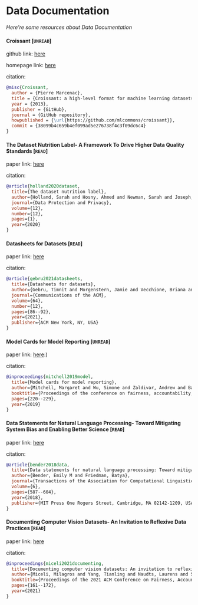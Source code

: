 # Data Documentation
*Here're some resources about Data Documentation*


#### Croissant [`UNREAD`]

github link: [here](https://github.com/mlcommons/croissant)

homepage link: [here](https://mlcommons.org/working-groups/data/datasets/)

citation:
```bibtex
@misc{Croissant,
  author = {Pierre Marcenac},
  title = {Croissant: a high-level format for machine learning datasets that brings together four rich layers},
  year = {2013},
  publisher = {GitHub},
  journal = {GitHub repository},
  howpublished = {\url{https://github.com/mlcommons/croissant}},
  commit = {38099b4c659b4ef099ad5e276738f4c3f09dc6c4}
}
```

#### The Dataset Nutrition Label- A Framework To Drive Higher Data Quality Standards [`READ`]
paper link: [here](https://arxiv.org/pdf/1805.03677.pdf)

citation: 
```bibtex
@article{holland2020dataset,
  title={The dataset nutrition label},
  author={Holland, Sarah and Hosny, Ahmed and Newman, Sarah and Joseph, Joshua and Chmielinski, Kasia},
  journal={Data Protection and Privacy},
  volume={12},
  number={12},
  pages={1},
  year={2020}
}
```

#### Datasheets for Datasets [`READ`]
paper link: [here](https://arxiv.org/pdf/1803.09010.pdf)

citation: 
```bibtex
@article{gebru2021datasheets,
  title={Datasheets for datasets},
  author={Gebru, Timnit and Morgenstern, Jamie and Vecchione, Briana and Vaughan, Jennifer Wortman and Wallach, Hanna and Iii, Hal Daum{\'e} and Crawford, Kate},
  journal={Communications of the ACM},
  volume={64},
  number={12},
  pages={86--92},
  year={2021},
  publisher={ACM New York, NY, USA}
}
```

#### Model Cards for Model Reporting [`UNREAD`]
paper link: [here](https://arxiv.org/pdf/1810.03993.pdf):)

citation: 
```bibtex
@inproceedings{mitchell2019model,
  title={Model cards for model reporting},
  author={Mitchell, Margaret and Wu, Simone and Zaldivar, Andrew and Barnes, Parker and Vasserman, Lucy and Hutchinson, Ben and Spitzer, Elena and Raji, Inioluwa Deborah and Gebru, Timnit},
  booktitle={Proceedings of the conference on fairness, accountability, and transparency},
  pages={220--229},
  year={2019}
}
```


#### Data Statements for Natural Language Processing- Toward Mitigating System Bias and Enabling Better Science [`READ`]
paper link: [here](https://watermark.silverchair.com/tacl_a_00041.pdf?token=AQECAHi208BE49Ooan9kkhW_Ercy7Dm3ZL_9Cf3qfKAc485ysgAAA0kwggNFBgkqhkiG9w0BBwagggM2MIIDMgIBADCCAysGCSqGSIb3DQEHATAeBglghkgBZQMEAS4wEQQMLYHSX699J6aa2s5tAgEQgIIC_Krh_9qItXiv_wMFyujXh3-zwjLqPqrHQlbDMGF6DGqwBYo2OtfYZItvDNsdyYJJ5O6-NdB-J6sJ1FgiMOmkczKKy17OgS3MKtpx7oXMkT13_7fT7qQk6gcs3EUyaSYrJXAfWv4MqFMjT_wwYiPdoYwAajlFwNx1frSYOQJRwu9vr9sSw2c1ETRJri5o_69bazViM2xtVdBfO15UhcG4Hn1zPU5tgmNN3B8WJuVSRVIh-TA31QHChWQzX0sqnCdwkLGvNLop0mrjFwd71Wax3nWncN0aV2pEbJq1RMDStSpBXcXDZ9w0uSTpeoDecvolTd4LEw4v_DjGvpP3KOeuTcyYxy_emyl4eN-AhHMVeGbmZAlHnRhwRSYqBGi1fPX-Jr9oM52YT4sjWUo3i79MwQ-CYnDC88XvYZsRXtAUbsRMkQMjKgjVVRH7m2yOLAlTdyzPEFNV92mWO-OUr0AuThcFflbA19kHU2CnD0gVnoH3a4OlBu_FMmjBKWSOS1tP0QOMC-Eq5Y37egNHjQiGseW7b5_tGmjHHWXesFJTGh_xngEz_Ag_rh0H5MvzyD_3emv2DxHr8jaJ5sYGIO14f3bLDBgRhBlRkimVRy65Xb1w_p0unpYT8TOlcNFBBBNO2zf665qRCCF30h7OgrBgJxjXepbVbK9NYxM7XYOr__YuoQ1AEIS11zLQaKfyEYsKmeVMHyNMJbG_91aubChNOycevHIaIGpnqMQtfHZno9Jm7W-1_9HtVAuUM-f1f1l_ad0ph5gfLLD0Tq8zYQvBl3pAu0u-Uotc7zwtOLaiGgQN2B-CW4OKQP3j03R9se_nq72nKHIzBvw2Og5B7RrwCJPsXAAjGwVmv8XOMnfeZd6TPlueGHZ91dlo6Ne6LUg7fXTGJkYmbsQ0ITSmA1t61UR3FmkoMbIMXQJauafIPXW8L_mrEB9RYxraYBdare5AEr5s67uLRzDhwT3Ks2JIOYyIS1tHybcZC2y8UK2BhGdv5r9N5lUYGsfq6nbq)

citation: 
```bibtex
@article{bender2018data,
  title={Data statements for natural language processing: Toward mitigating system bias and enabling better science},
  author={Bender, Emily M and Friedman, Batya},
  journal={Transactions of the Association for Computational Linguistics},
  volume={6},
  pages={587--604},
  year={2018},
  publisher={MIT Press One Rogers Street, Cambridge, MA 02142-1209, USA journals-info~…}
}
```

#### Documenting Computer Vision Datasets- An Invitation to Reflexive Data Practices [`READ`]
paper link: [here](https://dl.acm.org/doi/pdf/10.1145/3442188.3445880)

citation: 
```bibtex
@inproceedings{miceli2021documenting,
  title={Documenting computer vision datasets: An invitation to reflexive data practices},
  author={Miceli, Milagros and Yang, Tianling and Naudts, Laurens and Schuessler, Martin and Serbanescu, Diana and Hanna, Alex},
  booktitle={Proceedings of the 2021 ACM Conference on Fairness, Accountability, and Transparency},
  pages={161--172},
  year={2021}
}
```